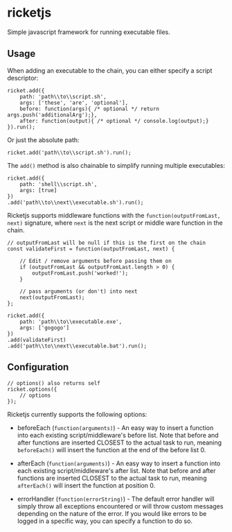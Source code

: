 # ricketjs

Simple javascript framework for running executable files.

## Usage

When adding an executable to the chain, you can either specify a script descriptor:

~~~~
ricket.add({
    path: 'path\\to\\script.sh',
    args: ['these', 'are', 'optional'],
    before: function(args){ /* optional */ return args.push('additionalArg');},
    after: function(output){ /* optional */ console.log(output);}
}).run();
~~~~

Or just the absolute path:

~~~~
ricket.add('path\\to\\script.sh').run();
~~~~

The `add()` method is also chainable to simplify running multiple executables:

~~~~
ricket.add({
    path: 'shell\\script.sh',
    args: [true]
})
.add('path\\to\\next\\executable.sh').run();
~~~~

Ricketjs supports middleware functions with the `function(outputFromLast, next)` signature, where `next` is the next script or middle ware function in the chain.

~~~~
// outputFromLast will be null if this is the first on the chain
const validateFirst = function(outputFromLast, next) {
    
    // Edit / remove arguments before passing them on
    if (outputFromLast && outputFromLast.length > 0) {
        outputFromLast.push('worked!');
    }
    
    // pass arguments (or don't) into next
    next(outputFromLast);
};

ricket.add({
    path: 'path\\to\\executable.exe',
    args: ['gogogo']
})
.add(validateFirst)
.add('path\\to\\next\\executable.bat').run();
~~~~

## Configuration

~~~~
// options() also returns self
ricket.options({
    // options
});
~~~~

Ricketjs currently supports the following options:

* beforeEach (`function(arguments)`) - An easy way to insert a function into each existing script/middleware's before list. Note that before and after functions are inserted CLOSEST to the actual task to run, meaning `beforeEach()` will insert the function at the end of the before list 0.

* afterEach (`function(arguments)`) - An easy way to insert a function into each existing script/middleware's after list. Note that before and after functions are inserted CLOSEST to the actual task to run, meaning `afterEach()` will insert the function at position 0.

* errorHandler (`function(errorString)`) - The default error handler will simply throw all exceptions encountered or will throw custom messages depending on the nature of the error. If you would like errors to be logged in a specific way, you can specify a function to do so.

